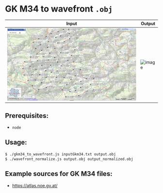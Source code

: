 # GK M34 to wavefront `.obj`

| Input                                                        | Output                                                               |
| ------------------------------------------------------------ | -------------------------------------------------------------------- |
| ![image](./datasets/michelbachDataset/michelbachDataset.png) | ![image](./datasets/michelbachDataset/michelbachDataset_blender.gif) |

## Prerequisites:

- `node`

## Usage:

```
$ ./gkm34_to_wavefront.js inputGkm34.txt output.obj
$ ./wavefront_normalize.js output.obj output_normalized.obj
```

## Example sources for GK M34 files:

- https://atlas.noe.gv.at/
